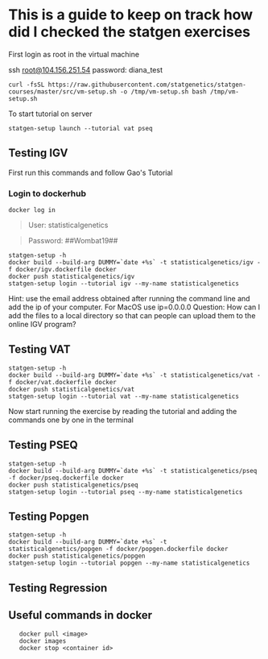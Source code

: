# This is a guide to keep on track how did I checked the statgen exercises

First login as root in the virtual machine

ssh root@104.156.251.54
password: diana_test

`curl -fsSL https://raw.githubusercontent.com/statgenetics/statgen-courses/master/src/vm-setup.sh -o /tmp/vm-setup.sh
bash /tmp/vm-setup.sh`

To start tutorial on server

`statgen-setup launch --tutorial vat pseq`


## Testing IGV 

First run this commands and follow Gao's Tutorial

### Login to dockerhub

`docker log in`

> User: statisticalgenetics

> Password: ##Wombat19##

```
statgen-setup -h
docker build --build-arg DUMMY=`date +%s` -t statisticalgenetics/igv -f docker/igv.dockerfile docker 
docker push statisticalgenetics/igv
statgen-setup login --tutorial igv --my-name statisticalgenetics

```
Hint: use the email address obtained after running the command line and add the ip of your computer.
For MacOS use ip=0.0.0.0
Question: How can I add the files to a local directory so that can people can upload them to the online IGV program?

## Testing VAT

```
statgen-setup -h
docker build --build-arg DUMMY=`date +%s` -t statisticalgenetics/vat -f docker/vat.dockerfile docker 
docker push statisticalgenetics/vat
statgen-setup login --tutorial vat --my-name statisticalgenetics

```

Now start running the exercise by reading the tutorial and adding the commands one by one in the terminal


## Testing PSEQ

```
statgen-setup -h
docker build --build-arg DUMMY=`date +%s` -t statisticalgenetics/pseq -f docker/pseq.dockerfile docker 
docker push statisticalgenetics/pseq
statgen-setup login --tutorial pseq --my-name statisticalgenetics

```

## Testing Popgen

```
statgen-setup -h
docker build --build-arg DUMMY=`date +%s` -t statisticalgenetics/popgen -f docker/popgen.dockerfile docker 
docker push statisticalgenetics/popgen
statgen-setup login --tutorial popgen --my-name statisticalgenetics

```

## Testing Regression

## Useful commands in docker

```statgen-setup clean
   docker pull <image>
   docker images
   docker stop <container id>


